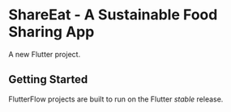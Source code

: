 # ShareEat - A Sustainable Food Sharing App

A new Flutter project.

## Getting Started

FlutterFlow projects are built to run on the Flutter _stable_ release.
